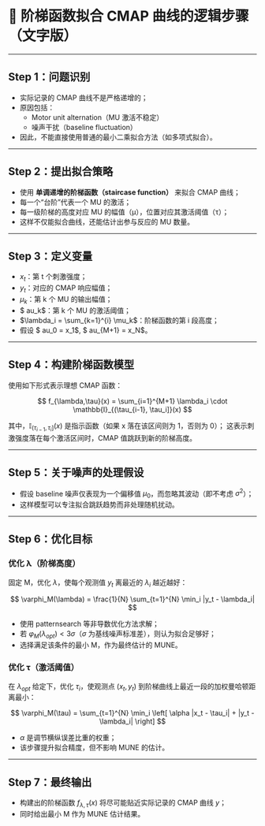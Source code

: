 
# 🧩 阶梯函数拟合 CMAP 曲线的逻辑步骤（文字版）

---

## Step 1：问题识别
- 实际记录的 CMAP 曲线不是严格递增的；
- 原因包括：
  - Motor unit alternation（MU 激活不稳定）
  - 噪声干扰（baseline fluctuation）
- 因此，不能直接使用普通的最小二乘拟合方法（如多项式拟合）。

---

## Step 2：提出拟合策略
- 使用 **单调递增的阶梯函数（staircase function）** 来拟合 CMAP 曲线；
- 每一个“台阶”代表一个 MU 的激活；
- 每一级阶梯的高度对应 MU 的幅值（μ），位置对应其激活阈值（τ）；
- 这样不仅能拟合曲线，还能估计出参与反应的 MU 数量。

---

## Step 3：定义变量
- $x_t$：第 t 个刺激强度；
- $y_t$：对应的 CMAP 响应幅值；
- $\mu_k$：第 k 个 MU 的输出幅值；
- $	au_k$：第 k 个 MU 的激活阈值；
- $\lambda_i = \sum_{k=1}^{i} \mu_k$：阶梯函数的第 i 段高度；
- 假设 $	au_0 = x_1$, $	au_{M+1} = x_N$。

---

## Step 4：构建阶梯函数模型
使用如下形式表示理想 CMAP 函数：

$$
f_{\lambda,\tau}(x) = \sum_{i=1}^{M+1} \lambda_i \cdot \mathbb{I}_{(\tau_{i-1}, \tau_i]}(x)
$$

其中，$\mathbb{I}_{(\tau_{i-1}, \tau_i]}(x)$ 是指示函数（如果 x 落在该区间则为 1，否则为 0）；
这表示刺激强度落在每个激活区间时，CMAP 值跳跃到新的阶梯高度。

---

## Step 5：关于噪声的处理假设
- 假设 baseline 噪声仅表现为一个偏移值 $\mu_0$，而忽略其波动（即不考虑 $\sigma^2$）；
- 这样模型可以专注拟合跳跃趋势而非处理随机扰动。

---

## Step 6：优化目标

### 优化 λ（阶梯高度）
固定 M，优化 $\lambda$，使每个观测值 $y_t$ 离最近的 $\lambda_i$ 越近越好：

$$
\varphi_M(\lambda) = \frac{1}{N} \sum_{t=1}^{N} \min_i |y_t - \lambda_i|
$$

- 使用 patternsearch 等非导数优化方法求解；
- 若 $\varphi_M(\lambda_{opt}) < 3\sigma$（$\sigma$ 为基线噪声标准差），则认为拟合足够好；
- 选择满足该条件的最小 M，作为最终估计的 MUNE。

### 优化 τ（激活阈值）

在 $\lambda_{opt}$ 给定下，优化 $\tau_i$，使观测点 $(x_t, y_t)$ 到阶梯曲线上最近一段的加权曼哈顿距离最小：

$$
\varphi_M(\tau) = \sum_{t=1}^{N} \min_i \left[ \alpha |x_t - \tau_i| + |y_t - \lambda_i| \right]
$$

- $\alpha$ 是调节横纵误差比重的权重；
- 该步骤提升拟合精度，但不影响 MUNE 的估计。

---

## Step 7：最终输出
- 构建出的阶梯函数 $f_{\lambda,\tau}(x)$ 将尽可能贴近实际记录的 CMAP 曲线 $y$；
- 同时给出最小 M 作为 MUNE 估计结果。
